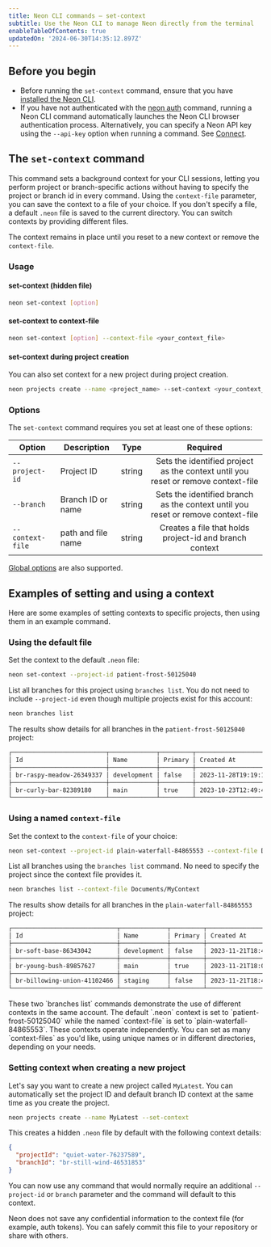 ```yaml
---
title: Neon CLI commands — set-context
subtitle: Use the Neon CLI to manage Neon directly from the terminal
enableTableOfContents: true
updatedOn: '2024-06-30T14:35:12.897Z'
---
```


## Before you begin

- Before running the `set-context` command, ensure that you have [installed the Neon CLI](/docs/reference/neon-cli#install-the-neon-cli).
- If you have not authenticated with the [neon auth](/docs/reference/cli-auth) command, running a Neon CLI command automatically launches the Neon CLI browser authentication process. Alternatively, you can specify a Neon API key using the `--api-key` option when running a command. See [Connect](/docs/reference/neon-cli#connect).

## The `set-context` command

This command sets a background context for your CLI sessions, letting you perform project or branch-specific actions without having to specify the project or branch id in every command. Using the `context-file` parameter, you can save the context to a file of your choice. If you don't specify a file, a default `.neon` file is saved to the current directory. You can switch contexts by providing different files.

The context remains in place until you reset to a new context or remove the `context-file`.

### Usage

#### set-context (hidden file)

```bash
neon set-context [option]
```

#### set-context to context-file

```bash
neon set-context [option] --context-file <your_context_file>
```

#### set-context during project creation

You can also set context for a new project during project creation.

```bash
neon projects create --name <project_name> --set-context <your_context_file>
```

### Options

The `set-context` command requires you set at least one of these options:

| Option           | Description        | Type   |                                     Required                                      |
| ---------------- | ------------------ | ------ | :-------------------------------------------------------------------------------: |
| `--project-id`   | Project ID         | string | Sets the identified project as the context until you reset or remove context-file |
| `--branch`       | Branch ID or name  | string | Sets the identified branch as the context until you reset or remove context-file  |
| `--context-file` | path and file name | string |              Creates a file that holds project-id and branch context              |

[Global options](/docs/reference/neon-cli#global-options) are also supported.

## Examples of setting and using a context

Here are some examples of setting contexts to specific projects, then using them in an example command.

### Using the default file

Set the context to the default `.neon` file:

```bash
neon set-context --project-id patient-frost-50125040
```

List all branches for this project using `branches list`. You do not need to include `--project-id` even though multiple projects exist for this account:

```bash
neon branches list
```

The results show details for all branches in the `patient-frost-50125040` project:

```bash
┌──────────────────────────┬─────────────┬─────────┬──────────────────────┬──────────────────────┐
│ Id                       │ Name        │ Primary │ Created At           │ Updated At           │
├──────────────────────────┼─────────────┼─────────┼──────────────────────┼──────────────────────┤
│ br-raspy-meadow-26349337 │ development │ false   │ 2023-11-28T19:19:11Z │ 2023-12-01T00:18:21Z │
├──────────────────────────┼─────────────┼─────────┼──────────────────────┼──────────────────────┤
│ br-curly-bar-82389180    │ main        │ true    │ 2023-10-23T12:49:41Z │ 2023-12-01T00:18:21Z │
└──────────────────────────┴─────────────┴─────────┴──────────────────────┴──────────────────────┘
```

### Using a named `context-file`

Set the context to the `context-file` of your choice:

```bash
neon set-context --project-id plain-waterfall-84865553 --context-file Documents/MyContext
```

List all branches using the `branches list` command. No need to specify the project since the context file provides it.

```bash
neon branches list --context-file Documents/MyContext
```

The results show details for all branches in the `plain-waterfall-84865553` project:

```bash
┌─────────────────────────────┬─────────────┬─────────┬──────────────────────┬──────────────────────┐
│ Id                          │ Name        │ Primary │ Created At           │ Updated At           │
├─────────────────────────────┼─────────────┼─────────┼──────────────────────┼──────────────────────┤
│ br-soft-base-86343042       │ development │ false   │ 2023-11-21T18:41:47Z │ 2023-12-01T00:00:14Z │
├─────────────────────────────┼─────────────┼─────────┼──────────────────────┼──────────────────────┤
│ br-young-bush-89857627      │ main        │ true    │ 2023-11-21T18:00:10Z │ 2023-12-01T03:33:53Z │
├─────────────────────────────┼─────────────┼─────────┼──────────────────────┼──────────────────────┤
│ br-billowing-union-41102466 │ staging     │ false   │ 2023-11-21T18:44:22Z │ 2023-12-01T08:32:40Z │
└─────────────────────────────┴─────────────┴─────────┴──────────────────────┴──────────────────────
```

<Admonition type="note">
These two `branches list` commands demonstrate the use of different contexts in the same account. The default `.neon` context is set to `patient-frost-50125040` while the named `context-file` is set to `plain-waterfall-84865553`. These contexts operate independently. You can set as many `context-files` as you'd like, using unique names or in different directories, depending on your needs.
</Admonition>

### Setting context when creating a new project

Let's say you want to create a new project called `MyLatest`. You can automatically set the project ID and default branch ID context at the same time as you create the project.

```bash
neon projects create --name MyLatest --set-context
```

This creates a hidden `.neon` file by default with the following context details:

```json
{
  "projectId": "quiet-water-76237589",
  "branchId": "br-still-wind-46531853"
}
```

You can now use any command that would normally require an additional `--project-id` or `branch` parameter and the command will default to this context.

<Admonition type="note">
Neon does not save any confidential information to the context file (for example, auth tokens). You can safely commit this file to your repository or share with others.
</Admonition>
